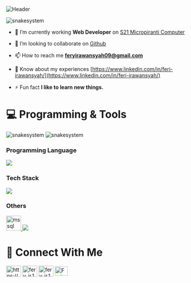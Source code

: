 <!-- intro -->
<!-- <p align="center">
  <img src="https://media1.tenor.com/m/wilYo_7wGKYAAAAd/programming.gif" alt="Intro" />
</p> -->
![Header](https://github.com/user-attachments/assets/86c86d08-03f0-4bd8-8616-45fac457d790)
<!-- <h3 align="center">A Passionate Software Engineer from Indonesia</h3> -->
<p align="left"> <img src="https://komarev.com/ghpvc/?username=snakesystem&label=Profile%20views&color=0e75b6&style=flat" alt="snakesystem" /> </p>

- 🔭 I’m currently working **Web Developer** on [S21 Micropiranti Computer](https://micropiranti.com/)

- 👯 I’m looking to collaborate on [Github](https://github.com/snakesystem)

- 📫 How to reach me **feryirawansyah09@gmail.com**
- 📄 Know about my experiences [https://www.linkedin.com/in/feri-irawansyah/](https://www.linkedin.com/in/feri-irawansyah/)
- ⚡ Fun fact **I like to learn new things.**

# 💻 Programming & Tools
<p align="left"><img  src="https://github-readme-stats.vercel.app/api/top-langs/?username=snakesystem&layout=compact&langs_count=10&exclude_repo=true?&cache_seconds=60" alt="snakesystem" />
<img src="https://github-profile-summary-cards.vercel.app/api/cards/repos-per-language?username=snakesystem&theme=radical&?cache_seconds=60" alt="snakesystem" /> 
</p>

### Programming Language
<!-- Badges from https://github.com/Ileriayo/markdown-badges 
![HTML5](https://img.shields.io/badge/html5-%23E34F26.svg?style=for-the-badge&logo=html5&logoColor=white)
![CSS3](https://img.shields.io/badge/css3-%231572B6.svg?style=for-the-badge&logo=css3&logoColor=white)
![Rust](https://img.shields.io/badge/rust-black.svg?style=for-the-badge&logo=rust&logoColor=orange)
![JavaScript](https://img.shields.io/badge/javascript-%23323330.svg?style=for-the-badge&logo=javascript&logoColor=%23F7DF1E)
![TypeScript](https://img.shields.io/badge/typescript-%23007ACC.svg?style=for-the-badge&logo=typescript&logoColor=white)
![C#](https://img.shields.io/badge/C%23-239120?style=for-the-badge&logo=csharp&logoColor=white)
![Python](https://img.shields.io/badge/python-%23323330.svg?style=for-the-badge&logo=python&logoColor=23F7DF1E) -->
<p align="start">
  <a href="https://skillicons.dev">
    <img src="https://skillicons.dev/icons?i=rust,js,html,css,cs,ts,python" />
  </a>
</p>

### Tech Stack
<p align="start">
  <a href="https://skillicons.dev">
    <img src="https://skillicons.dev/icons?i=actix,vite,svelte,bun,nodejs,dotnet,flask,react,bootstrap,sass,tauri,express" />
  </a>
</p>

### Others
<p align="start">
  <a href="https://skillicons.dev">
    <a href="https://www.microsoft.com/en-us/sql-server" target="_blank" rel="noreferrer"> <img src="https://www.svgrepo.com/show/303229/microsoft-sql-server-logo.svg" alt="mssql" width="40" height="40"/> </a>
    <img src="https://skillicons.dev/icons?i=postgres,mongo,redis,sqlite,git,vercel,netlify,prisma,ubuntu,vitest,nginx,docker,kubernetes" />
  </a>
</p>

<!--![Svelte](https://img.shields.io/badge/svelte-white?style=for-the-badge&logo=svelte&logoColor=orange)
![React](https://img.shields.io/badge/react-%2320232a.svg?style=for-the-badge&logo=react&logoColor=%2361DAFB)
![Sass](https://img.shields.io/badge/bootatrap-purple.svg?style=for-the-badge&logo=bootstrap&logoColor=white)
![Bootstrap](https://img.shields.io/badge/sass-pink.svg?style=for-the-badge&logo=sass&logoColor=white)
<br/>-->

<!--![Actix](https://img.shields.io/badge/actix-%23323330.svg?style=for-the-badge&logo=actix&logoColor=white)
![Dotnet](https://img.shields.io/badge/-dotnet-blue?style=for-the-badge&logo=dotnet&logoColor=white)
![Dotnet](https://img.shields.io/badge/-bun-black?style=for-the-badge&logo=bun&logoColor=white)
![Git](https://img.shields.io/badge/GIT-E44C30?style=for-the-badge&logo=git&logoColor=white)
![Docker](https://img.shields.io/badge/-docker-blue?style=for-the-badge&logo=docker&logoColor=white)
![Kubernetes](https://img.shields.io/badge/-kubernetes-%23323330?style=for-the-badge&logo=kubernetes&logoColor=23F7DF1E)
<br/>

![Postgres](https://img.shields.io/badge/postgres-blue?style=for-the-badge&logo=postgresql&logoColor=white)
![MongoDB](https://img.shields.io/badge/MongoDB-%234ea94b.svg?style=for-the-badge&logo=mongodb&logoColor=white)
![MsSQL](https://img.shields.io/badge/Microsoft%20SQL%20Server-CC2927?style=for-the-badge&logo=microsoft%20sql%20server&logoColor=white)
![Redis](https://img.shields.io/badge/redis-%23F24E1E.svg?style=for-the-badge&logo=redis&logoColor=white) -->


# 📩 Connect With Me
<p align="left">
<a href="https://www.linkedin.com/in/feri-irawansyah/" target="_blank"><img align="center" src="https://raw.githubusercontent.com/rahuldkjain/github-profile-readme-generator/master/src/images/icons/Social/linked-in-alt.svg" alt="https://www.linkedin.com/in/feri-irawansyah/" height="30" width="40" /></a>
<a href="https://www.instagram.com/fery_ir.1/" target="_blank"><img align="center" src="https://raw.githubusercontent.com/rahuldkjain/github-profile-readme-generator/master/src/images/icons/Social/instagram.svg" alt="fery_ir.1" height="30" width="40" /></a> <a href="https://medium.com/@snakesystem" target="_blank"><img align="center" src="https://raw.githubusercontent.com/rahuldkjain/github-profile-readme-generator/master/src/images/icons/Social/medium.svg" alt="fery_ir.1" height="30" width="40" /></a>
<a href="https://x.com/iraonesyah100" target="blank"><img align="center" src="https://raw.githubusercontent.com/rahuldkjain/github-profile-readme-generator/master/src/images/icons/Social/twitter.svg" alt="Feri" height="25" width="35" /></a>
</p>
<!-- <p align="left"><a href="https://www.rust-lang.org/" target="_blank" rel="noreferrer"> <img src="https://cdn.worldvectorlogo.com/logos/rust.svg" alt="rust" width="40" height="40"/> <a href="https://vitejs.dev" target="_blank" rel="noreferrer"> <img src="https://cdn.worldvectorlogo.com/logos/vitejs.svg" alt="vitejs" width="40" height="40"/> </a> </a> <a href="https://svelte.dev/" target="_blank" rel="noreferrer"> <img src="https://cdn.worldvectorlogo.com/logos/svelte-1.svg" alt="svelte" width="40" height="40"/> </a> <a href="https://reactjs.org/" target="_blank" rel="noreferrer"> <img src="https://cdn.worldvectorlogo.com/logos/react-2.svg" alt="react" width="40" height="40"/> </a> <a href="https://tailwindcss.com/" target="_blank" rel="noreferrer"> <img src="https://cdn.worldvectorlogo.com/logos/tailwindcss.svg" alt="react" width="40" height="40"/> </a> <a href="https://redux.js.org/" target="_blank" rel="noreferrer"> <img src="https://cdn.worldvectorlogo.com/logos/redux.svg" alt="react" width="40" height="40"/> </a> 
<a href="https://sass-lang.com/" target="_blank" rel="noreferrer"> <img src="https://cdn.worldvectorlogo.com/logos/sass-1.svg" alt="git" width="40" height="40"/> </a> 
</a> </a> <a href="https://flutter.dev/" target="_blank" rel="noreferrer"> <img src="https://www.vectorlogo.zone/logos/flutterio/flutterio-icon.svg" alt="flutter" width="40" height="40"/> </a> 
<a href="https://www.w3schools.com/cs/" target="_blank" rel="noreferrer"> <img src="https://cdn.worldvectorlogo.com/logos/c--4.svg" alt="csharp" width="40" height="40"/> </a><a href="https://dotnet.microsoft.com/" target="_blank" rel="noreferrer"> <img src="https://cdn.worldvectorlogo.com/logos/dot-net-core-7.svg" alt="sail" width="40" height="40"/> </a>
<a href="https://git-scm.com/" target="_blank" rel="noreferrer"> <img src="https://www.vectorlogo.zone/logos/git-scm/git-scm-icon.svg" alt="git" width="40" height="40"/> </a> 
<a href="https://www.python.org" target="_blank" rel="noreferrer"> <img src="https://raw.githubusercontent.com/devicons/devicon/master/icons/python/python-original.svg" alt="python" width="40" height="40"/> </a> <a href="https://www.tensorflow.org" target="_blank" rel="noreferrer"> <img src="https://cdn.worldvectorlogo.com/logos/tensorflow-2.svg" alt="illustrator" width="40" height="40"/> </a> <a href="https://opencv.org/" target="_blank" rel="noreferrer"> <img src="https://www.vectorlogo.zone/logos/opencv/opencv-icon.svg" alt="opencv" width="40" height="40"/> </a> </p> -->
<!-- <p><img align="left" src="https://github-readme-stats.vercel.app/api/top-langs?username=snakesystem&show_icons=true&exclude_repo=true&locale=en&layout=compact&cache_seconds=86400" alt="snakesystem" /></p> -->
